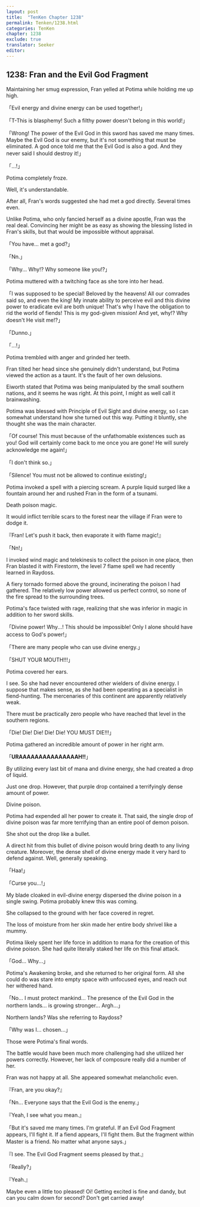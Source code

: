 ```yaml
---
layout: post
title:  "TenKen Chapter 1238"
permalink: Tenken/1238.html
categories: TenKen
chapter: 1238
exclude: true
translator: Seeker
editor: 
---
```

<h2>1238: Fran and the Evil God Fragment</h2>

Maintaining her smug expression, Fran yelled at Potima while holding me up high.

「Evil energy and divine energy can be used together!」

「T-This is blasphemy! Such a filthy power doesn't belong in this world!」

「Wrong! The power of the Evil God in this sword has saved me many times. Maybe the Evil God is our enemy, but it's not something that must be eliminated. A god once told me that the Evil God is also a god. And they never said I should destroy it!」

「...!」

Potima completely froze.

Well, it's understandable.

After all, Fran's words suggested she had met a god directly. Several times even.

Unlike Potima, who only fancied herself as a divine apostle, Fran was the real deal. Convincing her might be as easy as showing the blessing listed in Fran's skills, but that would be impossible without appraisal.

「You have... met a god?」

「Nn.」

「Why... Why!? Why someone like you!?」

Potima muttered with a twitching face as she tore into her head.

「I was supposed to be special! Beloved by the heavens! All our comrades said so, and even the king! My innate ability to perceive evil and this divine power to eradicate evil are both unique! That's why I have the obligation to rid the world of fiends! This is my god-given mission! And yet, why!? Why doesn't He visit me!?」

「Dunno.」

「...!」

Potima trembled with anger and grinded her teeth.

Fran tilted her head since she genuinely didn't understand, but Potima viewed the action as a taunt. It's the fault of her own delusions.

Eiworth stated that Potima was being manipulated by the small southern nations, and it seems he was right. At this point, I might as well call it brainwashing.

Potima was blessed with Principle of Evil Sight and divine energy, so I can somewhat understand how she turned out this way. Putting it bluntly, she thought she was the main character.

「Of course! This must because of the unfathomable existences such as you! God will certainly come back to me once you are gone! He will surely acknowledge me again!」

「I don't think so.」

「Silence! You must not be allowed to continue existing!」

Potima invoked a spell with a piercing scream. A purple liquid surged like a fountain around her and rushed Fran in the form of a tsunami.

Death poison magic.

It would inflict terrible scars to the forest near the village if Fran were to dodge it.

『Fran! Let's push it back, then evaporate it with flame magic!』

「Nn!」

I invoked wind magic and telekinesis to collect the poison in one place, then Fran blasted it with Firestorm, the level 7 flame spell we had recently learned in Raydoss.

A fiery tornado formed above the ground, incinerating the poison I had gathered. The relatively low power allowed us perfect control, so none of the fire spread to the surrounding trees.

Potima's face twisted with rage, realizing that she was inferior in magic in addition to her sword skills.

「Divine power! Why...! This should be impossible! Only I alone should have access to God's power!」

「There are many people who can use divine energy.」

「SHUT YOUR MOUTH!!!」

Potima covered her ears.

I see. So she had never encountered other wielders of divine energy. I suppose that makes sense, as she had been operating as a specialist in fiend-hunting. The mercenaries of this continent are apparently relatively weak.

There must be practically zero people who have reached that level in the southern regions.

「Die! Die! Die! Die! Die! YOU MUST DIE!!!」

Potima gathered an incredible amount of power in her right arm.

「**URAAAAAAAAAAAAAAAH!!**」

By utilizing every last bit of mana and divine energy, she had created a drop of liquid.

Just one drop. However, that purple drop contained a terrifyingly dense amount of power.

Divine poison.

Potima had expended all her power to create it. That said, the single drop of divine poison was far more terrifying than an entire pool of demon poison.

She shot out the drop like a bullet.

A direct hit from this bullet of divine poison would bring death to any living creature. Moreover, the dense shell of divine energy made it very hard to defend against. Well, generally speaking.

「Haa!」

「Curse you...!」

My blade cloaked in evil-divine energy dispersed the divine poison in a single swing. Potima probably knew this was coming.

She collapsed to the ground with her face covered in regret.

The loss of moisture from her skin made her entire body shrivel like a mummy.

Potima likely spent her life force in addition to mana for the creation of this divine poison. She had quite literally staked her life on this final attack.

「God... Why...」

Potima's Awakening broke, and she returned to her original form. All she could do was stare into empty space with unfocused eyes, and reach out her withered hand.

「No... I must protect mankind... The presence of the Evil God in the northern lands... is growing stronger... Argh...」

Northern lands? Was she referring to Raydoss?

「Why was I... chosen...」

Those were Potima's final words.

The battle would have been much more challenging had she utilized her powers correctly. However, her lack of composure really did a number of her.

Fran was not happy at all. She appeared somewhat melancholic even.

『Fran, are you okay?』

「Nn... Everyone says that the Evil God is the enemy.」

『Yeah, I see what you mean.』

「But it's saved me many times. I'm grateful. If an Evil God Fragment appears, I'll fight it. If a fiend appears, I'll fight them. But the fragment within Master is a friend. No matter what anyone says.」

『I see. The Evil God Fragment seems pleased by that.』

「Really?」

『Yeah.』

Maybe even a little too pleased! Oi! Getting excited is fine and dandy, but can you calm down for second? Don't get carried away!
